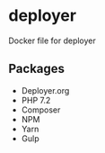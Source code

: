 # deployer

Docker file for deployer

## Packages

- Deployer.org
- PHP 7.2
- Composer
- NPM
- Yarn
- Gulp
